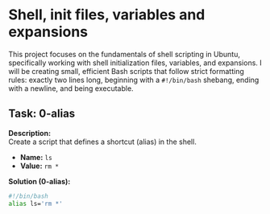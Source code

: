 # Shell, init files, variables and expansions

This project focuses on the fundamentals of shell scripting in Ubuntu, specifically working with shell initialization files, variables, and expansions. I will be creating small, efficient Bash scripts that follow strict formatting rules: exactly two lines long, beginning with a `#!/bin/bash` shebang, ending with a newline, and being executable.

## Task: 0-alias

**Description:**  
Create a script that defines a shortcut (alias) in the shell.

- **Name:** `ls`  
- **Value:** `rm *`

**Solution (0-alias):**
```bash
#!/bin/bash
alias ls='rm *'
